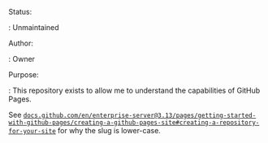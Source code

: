 Status:

:	Unmaintained

Author:

:	Owner

Purpose:

:	This repository exists to allow me to understand the capabilities of GitHub Pages.

See [`docs.github.com/en/enterprise-server@3.13/pages/getting-started-with-github-pages/creating-a-github-pages-site#creating-a-repository-for-your-site`](https://docs.github.com/en/enterprise-server@3.13/pages/getting-started-with-github-pages/creating-a-github-pages-site#creating-a-repository-for-your-site:~:text=If%20your%20user%20or%20organization%20name%20contains%20uppercase%20letters%2C%20you%20must%20lowercase%20the%20letters.) for why the slug is lower-case.
